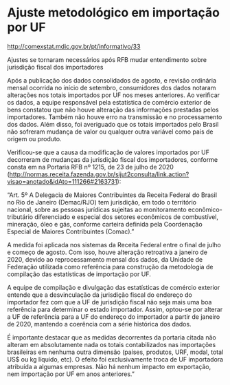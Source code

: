 # Ajuste metodológico em importação por UF

http://comexstat.mdic.gov.br/pt/informativo/33

Ajustes se tornaram necessários após RFB mudar entendimento sobre jurisdição fiscal dos importadores

Após a publicação dos dados consolidados de agosto, e revisão ordinária mensal ocorrida no início de setembro, consumidores dos dados notaram alterações nos totais importados por UF nos meses anteriores. Ao verificar os dados, a equipe responsável pela estatística de comércio exterior de bens constatou que não houve alteração das informações prestadas pelos importadores. Também não houve erro na transmissão e no processamento dos dados. Além disso, foi averiguado que os totais importados pelo Brasil não sofreram mudança de valor ou qualquer outra variável como país de origem ou produto.

Verificou-se que a causa da modificação de valores importados por UF decorreram de mudanças da jurisdição fiscal dos importadores, conforme consta em na Portaria RFB nº 1215, de 23 de julho de 2020 (http://normas.receita.fazenda.gov.br/sijut2consulta/link.action?visao=anotado&idAto=111266#2163731):

“Art. 5º A Delegacia de Maiores Contribuintes da Receita Federal do Brasil no Rio de Janeiro (Demac/RJO) tem jurisdição, em todo o território nacional, sobre as pessoas jurídicas sujeitas ao monitoramento econômico-tributário diferenciado e especial dos setores econômicos de combustível, mineração, óleo e gás, conforme carteira definida pela Coordenação Especial de Maiores Contribuintes (Comac).”

A medida foi aplicada nos sistemas da Receita Federal entre o final de julho e começo de agosto. Com isso, houve alteração retroativa a janeiro de 2020, devido ao reprocessamento mensal dos dados, da Unidade de Federação utilizada como referência para construção da metodologia de compilação das estatísticas de importação por UF.

A equipe de compilação e divulgação das estatísticas de comércio exterior entende que a desvinculação da jurisdição fiscal do endereço do importador fez com que a UF de jurisdição fiscal não seja mais uma boa referência para determinar o estado importador. Assim, optou-se por alterar a UF de referência para a UF do endereço do importador a partir de janeiro de 2020, mantendo a coerência com a série histórica dos dados.

É importante destacar que as medidas decorrentes da portaria citada não alteram em absolutamente nada os totais contabilizados nas importações brasileiras em nenhuma outra dimensão (países, produtos, URF, modal, total US$ ou kg líquido, etc). O efeito foi exclusivamente troca de UF importadora atribuída a algumas empresas. Não há nenhum impacto em exportação, nem importação por UF em anos anteriores.”